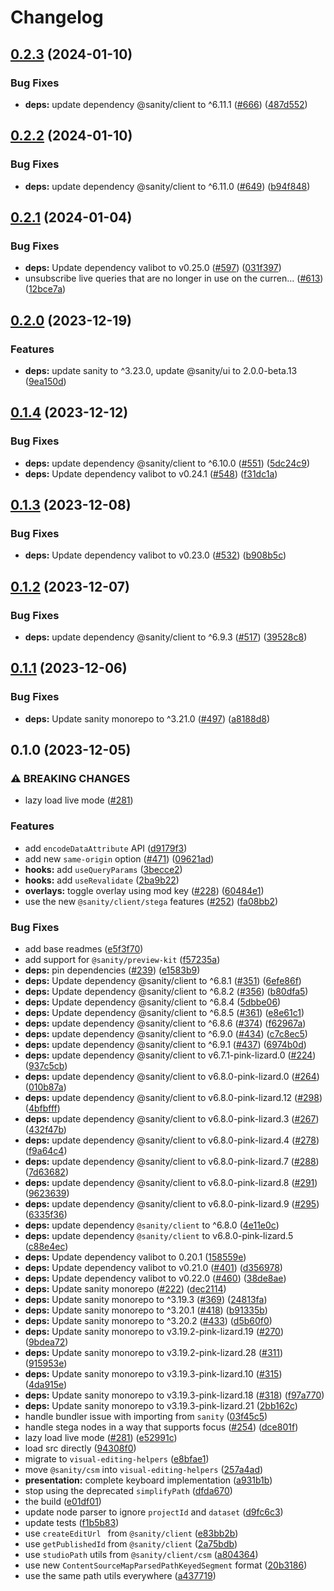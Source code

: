 # Changelog

## [0.2.3](https://github.com/sanity-io/visual-editing/compare/visual-editing-helpers-v0.2.2...visual-editing-helpers-v0.2.3) (2024-01-10)


### Bug Fixes

* **deps:** update dependency @sanity/client to ^6.11.1 ([#666](https://github.com/sanity-io/visual-editing/issues/666)) ([487d552](https://github.com/sanity-io/visual-editing/commit/487d552ffdef039ab9807a440df3b1a66b9fa064))

## [0.2.2](https://github.com/sanity-io/visual-editing/compare/visual-editing-helpers-v0.2.1...visual-editing-helpers-v0.2.2) (2024-01-10)


### Bug Fixes

* **deps:** update dependency @sanity/client to ^6.11.0 ([#649](https://github.com/sanity-io/visual-editing/issues/649)) ([b94f848](https://github.com/sanity-io/visual-editing/commit/b94f8482e2928f77748b75a4b26536b33cf21330))

## [0.2.1](https://github.com/sanity-io/visual-editing/compare/visual-editing-helpers-v0.2.0...visual-editing-helpers-v0.2.1) (2024-01-04)


### Bug Fixes

* **deps:** Update dependency valibot to v0.25.0 ([#597](https://github.com/sanity-io/visual-editing/issues/597)) ([031f397](https://github.com/sanity-io/visual-editing/commit/031f3979646c156c007ff0f8acac90284045544a))
* unsubscribe live queries that are no longer in use on the curren… ([#613](https://github.com/sanity-io/visual-editing/issues/613)) ([12bce7a](https://github.com/sanity-io/visual-editing/commit/12bce7ab6b26233db39626fd28d1dfd5b059e9c9))

## [0.2.0](https://github.com/sanity-io/visual-editing/compare/visual-editing-helpers-v0.1.4...visual-editing-helpers-v0.2.0) (2023-12-19)


### Features

* **deps:** update sanity to ^3.23.0, update @sanity/ui to 2.0.0-beta.13 ([9ea150d](https://github.com/sanity-io/visual-editing/commit/9ea150d1473092f4152f9efb91f3ff3ee3fa7d42))

## [0.1.4](https://github.com/sanity-io/visual-editing/compare/visual-editing-helpers-v0.1.3...visual-editing-helpers-v0.1.4) (2023-12-12)


### Bug Fixes

* **deps:** update dependency @sanity/client to ^6.10.0 ([#551](https://github.com/sanity-io/visual-editing/issues/551)) ([5dc24c9](https://github.com/sanity-io/visual-editing/commit/5dc24c98bb84d7bc6dea5e77ac88dc4ca2cc9c6b))
* **deps:** Update dependency valibot to v0.24.1 ([#548](https://github.com/sanity-io/visual-editing/issues/548)) ([f31dc1a](https://github.com/sanity-io/visual-editing/commit/f31dc1a6adf2e03c3b8e894d8e0ba4e471ab5fc9))

## [0.1.3](https://github.com/sanity-io/visual-editing/compare/visual-editing-helpers-v0.1.2...visual-editing-helpers-v0.1.3) (2023-12-08)


### Bug Fixes

* **deps:** Update dependency valibot to v0.23.0 ([#532](https://github.com/sanity-io/visual-editing/issues/532)) ([b908b5c](https://github.com/sanity-io/visual-editing/commit/b908b5cc3f6c2b52e169520e25cef3f13b6eafa8))

## [0.1.2](https://github.com/sanity-io/visual-editing/compare/visual-editing-helpers-v0.1.1...visual-editing-helpers-v0.1.2) (2023-12-07)


### Bug Fixes

* **deps:** update dependency @sanity/client to ^6.9.3 ([#517](https://github.com/sanity-io/visual-editing/issues/517)) ([39528c8](https://github.com/sanity-io/visual-editing/commit/39528c8dc3f4898ad596c686513d9c13df9368e1))

## [0.1.1](https://github.com/sanity-io/visual-editing/compare/visual-editing-helpers-v0.1.0...visual-editing-helpers-v0.1.1) (2023-12-06)


### Bug Fixes

* **deps:** Update sanity monorepo to ^3.21.0 ([#497](https://github.com/sanity-io/visual-editing/issues/497)) ([a8188d8](https://github.com/sanity-io/visual-editing/commit/a8188d84ef23b491b8f9edfd298e1d5d1acac219))

## 0.1.0 (2023-12-05)


### ⚠ BREAKING CHANGES

* lazy load live mode ([#281](https://github.com/sanity-io/visual-editing/issues/281))

### Features

* add `encodeDataAttribute` API ([d9179f3](https://github.com/sanity-io/visual-editing/commit/d9179f30ab0defb1539d589a24c230683cce9c4e))
* add new `same-origin` option ([#471](https://github.com/sanity-io/visual-editing/issues/471)) ([09621ad](https://github.com/sanity-io/visual-editing/commit/09621ad85897d4c600cbf7a011f8ddcfed75841e))
* **hooks:** add `useQueryParams` ([3becce2](https://github.com/sanity-io/visual-editing/commit/3becce2ffc48cb69f4763f751c12f23111a1afca))
* **hooks:** add `useRevalidate` ([2ba9b22](https://github.com/sanity-io/visual-editing/commit/2ba9b2263a2f19070fc32e438d0d56b8b9c4873d))
* **overlays:** toggle overlay using mod key ([#228](https://github.com/sanity-io/visual-editing/issues/228)) ([60484e1](https://github.com/sanity-io/visual-editing/commit/60484e1458fdc9f85071cdbca2afc0978fae8041))
* use the new `@sanity/client/stega` features ([#252](https://github.com/sanity-io/visual-editing/issues/252)) ([fa08bb2](https://github.com/sanity-io/visual-editing/commit/fa08bb24e6413bfa49adb79df256217e06ed0844))


### Bug Fixes

* add base readmes ([e5f3f70](https://github.com/sanity-io/visual-editing/commit/e5f3f7054090c269a98bc5d5f6ff9572a8c3725b))
* add support for `@sanity/preview-kit` ([f57235a](https://github.com/sanity-io/visual-editing/commit/f57235a9e97ce035ac8f5cbc7ecfd670f1919559))
* **deps:** pin dependencies ([#239](https://github.com/sanity-io/visual-editing/issues/239)) ([e1583b9](https://github.com/sanity-io/visual-editing/commit/e1583b99eb45342ffbddb68c1af66b33bc9a25d1))
* **deps:** Update dependency @sanity/client to ^6.8.1 ([#351](https://github.com/sanity-io/visual-editing/issues/351)) ([6efe86f](https://github.com/sanity-io/visual-editing/commit/6efe86f7589ae8e0b2e64e1c5b6c439b5ec5292d))
* **deps:** Update dependency @sanity/client to ^6.8.2 ([#356](https://github.com/sanity-io/visual-editing/issues/356)) ([b80dfa5](https://github.com/sanity-io/visual-editing/commit/b80dfa519c9790efdfdc0590ad7eb3f56998ea01))
* **deps:** Update dependency @sanity/client to ^6.8.4 ([5dbbe06](https://github.com/sanity-io/visual-editing/commit/5dbbe062ac1dd71a251e70d15caa1c5d53a505f6))
* **deps:** Update dependency @sanity/client to ^6.8.5 ([#361](https://github.com/sanity-io/visual-editing/issues/361)) ([e8e61c1](https://github.com/sanity-io/visual-editing/commit/e8e61c1a377b2737db60a1c3e42160794b26ad9b))
* **deps:** update dependency @sanity/client to ^6.8.6 ([#374](https://github.com/sanity-io/visual-editing/issues/374)) ([f62967a](https://github.com/sanity-io/visual-editing/commit/f62967a2068844b358357c7c2254cd1d9228ba6d))
* **deps:** update dependency @sanity/client to ^6.9.0 ([#434](https://github.com/sanity-io/visual-editing/issues/434)) ([c7c8ec5](https://github.com/sanity-io/visual-editing/commit/c7c8ec59e6503060eb60800bac4a494e39c1595c))
* **deps:** update dependency @sanity/client to ^6.9.1 ([#437](https://github.com/sanity-io/visual-editing/issues/437)) ([6974b0d](https://github.com/sanity-io/visual-editing/commit/6974b0d6fabd9911af40f6a1de645473b47df19d))
* **deps:** update dependency @sanity/client to v6.7.1-pink-lizard.0 ([#224](https://github.com/sanity-io/visual-editing/issues/224)) ([937c5cb](https://github.com/sanity-io/visual-editing/commit/937c5cbe290a260c1f0a0dccbab7c46b4ef50767))
* **deps:** update dependency @sanity/client to v6.8.0-pink-lizard.0 ([#264](https://github.com/sanity-io/visual-editing/issues/264)) ([010b87a](https://github.com/sanity-io/visual-editing/commit/010b87a5afbc3619a3406db405299522456854a2))
* **deps:** update dependency @sanity/client to v6.8.0-pink-lizard.12 ([#298](https://github.com/sanity-io/visual-editing/issues/298)) ([4bfbfff](https://github.com/sanity-io/visual-editing/commit/4bfbfffb8fab9e3440fb525babd2df0120fc4900))
* **deps:** update dependency @sanity/client to v6.8.0-pink-lizard.3 ([#267](https://github.com/sanity-io/visual-editing/issues/267)) ([432f47b](https://github.com/sanity-io/visual-editing/commit/432f47bdd742cc863bbeb257325690b0f2063022))
* **deps:** update dependency @sanity/client to v6.8.0-pink-lizard.4 ([#278](https://github.com/sanity-io/visual-editing/issues/278)) ([f9a64c4](https://github.com/sanity-io/visual-editing/commit/f9a64c4f245da1f7beb3052fb205f422ec94221e))
* **deps:** update dependency @sanity/client to v6.8.0-pink-lizard.7 ([#288](https://github.com/sanity-io/visual-editing/issues/288)) ([7d63682](https://github.com/sanity-io/visual-editing/commit/7d63682b533495e75cdcef446e818e10b742329b))
* **deps:** update dependency @sanity/client to v6.8.0-pink-lizard.8 ([#291](https://github.com/sanity-io/visual-editing/issues/291)) ([9623639](https://github.com/sanity-io/visual-editing/commit/9623639ac7c333ee7b13c253a61a7f9d4f9f599a))
* **deps:** update dependency @sanity/client to v6.8.0-pink-lizard.9 ([#295](https://github.com/sanity-io/visual-editing/issues/295)) ([6335f36](https://github.com/sanity-io/visual-editing/commit/6335f36c0c5324499ccbd42256e3a5d317e3a709))
* **deps:** update dependency `@sanity/client` to ^6.8.0 ([4e11e0c](https://github.com/sanity-io/visual-editing/commit/4e11e0c1efd01e889c269d6a270b7c761b776fc0))
* **deps:** update dependency `@sanity/client` to v6.8.0-pink-lizard.5 ([c88e4ec](https://github.com/sanity-io/visual-editing/commit/c88e4ec3a12c4dd3d5bac5c3e9c39a52fc698603))
* **deps:** Update dependency valibot to 0.20.1 ([158559e](https://github.com/sanity-io/visual-editing/commit/158559edaa40bd05c10a5be1008f86967e162439))
* **deps:** Update dependency valibot to v0.21.0 ([#401](https://github.com/sanity-io/visual-editing/issues/401)) ([d356978](https://github.com/sanity-io/visual-editing/commit/d356978aab55779575646eb05d78f86868f2e1d4))
* **deps:** Update dependency valibot to v0.22.0 ([#460](https://github.com/sanity-io/visual-editing/issues/460)) ([38de8ae](https://github.com/sanity-io/visual-editing/commit/38de8ae12772f4ff8bec79731efac896be781fae))
* **deps:** Update sanity monorepo ([#222](https://github.com/sanity-io/visual-editing/issues/222)) ([dec2114](https://github.com/sanity-io/visual-editing/commit/dec2114132de1b98da5a78f92def08a5528528a7))
* **deps:** Update sanity monorepo to ^3.19.3 ([#369](https://github.com/sanity-io/visual-editing/issues/369)) ([24813fa](https://github.com/sanity-io/visual-editing/commit/24813fafa42da329efe4025deed48766ca6c454b))
* **deps:** Update sanity monorepo to ^3.20.1 ([#418](https://github.com/sanity-io/visual-editing/issues/418)) ([b91335b](https://github.com/sanity-io/visual-editing/commit/b91335bb9a02f4ef547decbcf10923f7facb7498))
* **deps:** Update sanity monorepo to ^3.20.2 ([#433](https://github.com/sanity-io/visual-editing/issues/433)) ([d5b60f0](https://github.com/sanity-io/visual-editing/commit/d5b60f06c4c92a251a130bf22af94f8e7ecec3a7))
* **deps:** Update sanity monorepo to v3.19.2-pink-lizard.19 ([#270](https://github.com/sanity-io/visual-editing/issues/270)) ([9bdea72](https://github.com/sanity-io/visual-editing/commit/9bdea72e927f46f029273350a8fb898fa45f0e86))
* **deps:** Update sanity monorepo to v3.19.2-pink-lizard.28 ([#311](https://github.com/sanity-io/visual-editing/issues/311)) ([915953e](https://github.com/sanity-io/visual-editing/commit/915953e2f78fa222ac5fd4c85977dae55ba21371))
* **deps:** Update sanity monorepo to v3.19.3-pink-lizard.10 ([#315](https://github.com/sanity-io/visual-editing/issues/315)) ([4da915e](https://github.com/sanity-io/visual-editing/commit/4da915eaba5d437f6ad70415dc1f3750ac278f4b))
* **deps:** Update sanity monorepo to v3.19.3-pink-lizard.18 ([#318](https://github.com/sanity-io/visual-editing/issues/318)) ([f97a770](https://github.com/sanity-io/visual-editing/commit/f97a770c95b3e76c94592739d8cee5262f6d5f86))
* **deps:** Update sanity monorepo to v3.19.3-pink-lizard.21 ([2bb162c](https://github.com/sanity-io/visual-editing/commit/2bb162cc8b5844ddc927876e8f039b028e4250cc))
* handle bundler issue with importing from `sanity` ([03f45c5](https://github.com/sanity-io/visual-editing/commit/03f45c50c5591322d4b829c06111366f7dd73755))
* handle stega nodes in a way that supports focus ([#254](https://github.com/sanity-io/visual-editing/issues/254)) ([dce801f](https://github.com/sanity-io/visual-editing/commit/dce801f3b76e6e2bb0597345b5deacc2038e6fec))
* lazy load live mode ([#281](https://github.com/sanity-io/visual-editing/issues/281)) ([e52991c](https://github.com/sanity-io/visual-editing/commit/e52991cc974df76647c4ede51de16527c14e6c10))
* load src directly ([94308f0](https://github.com/sanity-io/visual-editing/commit/94308f0ba815d89347c7201eb759cc0ba6e2bbf7))
* migrate to `visual-editing-helpers` ([e8bfae1](https://github.com/sanity-io/visual-editing/commit/e8bfae1dabfdc5017908697ced574bb23daf9f3b))
* move `@sanity/csm` into `visual-editing-helpers` ([257a4ad](https://github.com/sanity-io/visual-editing/commit/257a4adf64dcd74cbf435b883995c6f5b8730c25))
* **presentation:** complete keyboard implementation ([a931b1b](https://github.com/sanity-io/visual-editing/commit/a931b1b68cf85a17dd1ab8010445313c4d75539a))
* stop using the deprecated `simplifyPath` ([dfda670](https://github.com/sanity-io/visual-editing/commit/dfda67059ea3baa609f95ef5b63348acaca71ecb))
* the build ([e01df01](https://github.com/sanity-io/visual-editing/commit/e01df01138691e4c51f818f7504b38ad761648a3))
* update node parser to ignore `projectId` and `dataset` ([d9fc6c3](https://github.com/sanity-io/visual-editing/commit/d9fc6c37a17df56f20cd6fc7150db63ce3b194e6))
* update tests ([f1b5b83](https://github.com/sanity-io/visual-editing/commit/f1b5b83ac3a8cd0ba0d9f8fe6fe4976f5b35cd1d))
* use `createEditUrl ` from `@sanity/client` ([e83bb2b](https://github.com/sanity-io/visual-editing/commit/e83bb2bf28794477300d914e053d77b6ad1c07e4))
* use `getPublishedId` from `@sanity/client` ([2a75bdb](https://github.com/sanity-io/visual-editing/commit/2a75bdb5b0de32f7204ff5609951c7b3158f9bab))
* use `studioPath` utils from `@sanity/client/csm` ([a804364](https://github.com/sanity-io/visual-editing/commit/a80436410083ae88f6dc46a259ae3a08a7f4b59f))
* use new `ContentSourceMapParsedPathKeyedSegment` format ([20b3186](https://github.com/sanity-io/visual-editing/commit/20b31864815aeacb4c40e6cea5311d32805c6c2e))
* use the same path utils everywhere ([a437719](https://github.com/sanity-io/visual-editing/commit/a4377194fdcaefddb3f199650aeb87a6989b0694))
